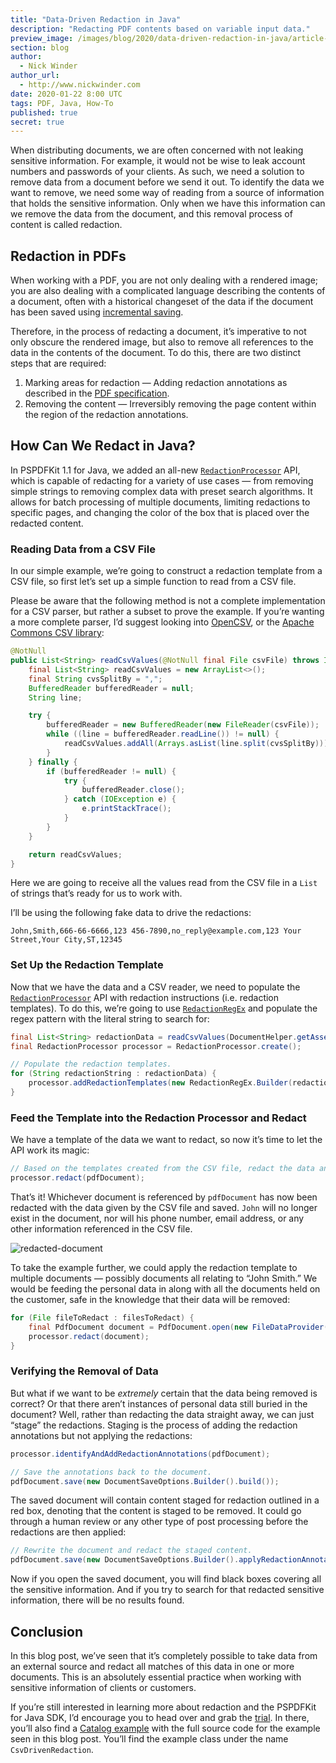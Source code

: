 ```yaml
---
title: "Data-Driven Redaction in Java"
description: "Redacting PDF contents based on variable input data."
preview_image: /images/blog/2020/data-driven-redaction-in-java/article-header.png
section: blog
author:
  - Nick Winder
author_url:
  - http://www.nickwinder.com
date: 2020-01-22 8:00 UTC
tags: PDF, Java, How-To
published: true
secret: true
---
```


When distributing documents, we are often concerned with not leaking sensitive information. For example, it would not be wise to leak account numbers and passwords of your clients. As such, we need a solution to remove data from a document before we send it out. To identify the data we want to remove, we need some way of reading from a source of information that holds the sensitive information. Only when we have this information can we remove the data from the document, and this removal process of content is called redaction.

## Redaction in PDFs

When working with a PDF, you are not only dealing with a rendered image; you are also dealing with a complicated language describing the contents of a document, often with a historical changeset of the data if the document has been saved using [incremental saving][incremental-saving].

Therefore, in the process of redacting a document, it’s imperative to not only obscure the rendered image, but also to remove all references to the data in the contents of the document. To do this, there are two distinct steps that are required:

1. Marking areas for redaction — Adding redaction annotations as described in the [PDF specification][pdf-spec].
2. Removing the content — Irreversibly removing the page content within the region of the redaction annotations.

## How Can We Redact in Java?

In PSPDFKit 1.1 for Java, we added an all-new [`RedactionProcessor`][redaction-processor] API, which is capable of redacting for a variety of use cases — from removing simple strings to removing complex data with preset search algorithms. It allows for batch processing of multiple documents, limiting redactions to specific pages, and changing the color of the box that is placed over the redacted content.

### Reading Data from a CSV File

In our simple example, we’re going to construct a redaction template from a CSV file, so first let’s set up a simple function to read from a CSV file.

Please be aware that the following method is not a complete implementation for a CSV parser, but rather a subset to prove the example. If you’re wanting a more complete parser, I’d suggest looking into [OpenCSV][open-csv], or the [Apache Commons CSV library][apache-csv]:

```java
@NotNull
public List<String> readCsvValues(@NotNull final File csvFile) throws IOException {
    final List<String> readCsvValues = new ArrayList<>();
    final String cvsSplitBy = ",";
    BufferedReader bufferedReader = null;
    String line;

    try {
        bufferedReader = new BufferedReader(new FileReader(csvFile));
        while ((line = bufferedReader.readLine()) != null) {
            readCsvValues.addAll(Arrays.asList(line.split(cvsSplitBy)));
        }
    } finally {
        if (bufferedReader != null) {
            try {
                bufferedReader.close();
            } catch (IOException e) {
                e.printStackTrace();
            }
        }
    }

    return readCsvValues;
}
```

Here we are going to receive all the values read from the CSV file in a `List` of strings that’s ready for us to work with.

I’ll be using the following fake data to drive the redactions:

```
John,Smith,666-66-6666,123 456-7890,no_reply@example.com,123 Your Street,Your City,ST,12345
```

### Set Up the Redaction Template

Now that we have the data and a CSV reader, we need to populate the [`RedactionProcessor`][redaction-processor] API with redaction instructions (i.e. redaction templates). To do this, we’re going to use [`RedactionRegEx`][] and populate the regex pattern with the literal string to search for:

```java
final List<String> redactionData = readCsvValues(DocumentHelper.getAssetCopy("personal-data.csv"));
final RedactionProcessor processor = RedactionProcessor.create();

// Populate the redaction templates.
for (String redactionString : redactionData) {
    processor.addRedactionTemplates(new RedactionRegEx.Builder(redactionString).build());
}
```

### Feed the Template into the Redaction Processor and Redact

We have a template of the data we want to redact, so now it’s time to let the API work its magic:

```java
// Based on the templates created from the CSV file, redact the data and save the document.
processor.redact(pdfDocument);
```

That’s it! Whichever document is referenced by `pdfDocument` has now been redacted with the data given by the CSV file and saved. `John` will no longer exist in the document, nor will his phone number, email address, or any other information referenced in the CSV file.

![redacted-document](/images/blog/2020/data-driven-redaction-in-java/personal-letter.png)

To take the example further, we could apply the redaction template to multiple documents — possibly documents all relating to “John Smith.” We would be feeding the personal data in along with all the documents held on the customer, safe in the knowledge that their data will be removed:

```java
for (File fileToRedact : filesToRedact) {
    final PdfDocument document = PdfDocument.open(new FileDataProvider(fileToRedact));
    processor.redact(document);
}
```

### Verifying the Removal of Data

But what if we want to be _extremely_ certain that the data being removed is correct? Or that there aren’t instances of personal data still buried in the document? Well, rather than redacting the data straight away, we can just “stage” the redactions. Staging is the process of adding the redaction annotations but not applying the redactions:

```java
processor.identifyAndAddRedactionAnnotations(pdfDocument);

// Save the annotations back to the document.
pdfDocument.save(new DocumentSaveOptions.Builder().build());
```

The saved document will contain content staged for redaction outlined in a red box, denoting that the content is staged to be removed. It could go through a human review or any other type of post processing before the redactions are then applied:

```java
// Rewrite the document and redact the staged content.
pdfDocument.save(new DocumentSaveOptions.Builder().applyRedactionAnnotations(true).build());
```

Now if you open the saved document, you will find black boxes covering all the sensitive information. And if you try to search for that redacted sensitive information, there will be no results found.

## Conclusion

In this blog post, we’ve seen that it’s completely possible to take data from an external source and redact all matches of this data in one or more documents. This is an absolutely essential practice when working with sensitive information of clients or customers.

If you’re still interested in learning more about redaction and the PSPDFKit for Java SDK, I’d encourage you to head over and grab the [trial][]. In there, you’ll also find a [Catalog example][catalog-example] with the full source code for the example seen in this blog post. You’ll find the example class under the name `CsvDrivenRedaction`.

[incremental-saving]: /blog/2019/incremental-and-full-save-in-pdfs/
[`redactionregex`]: /api/java/reference/com/pspdfkit/api/redaction/description/RedactionRegEx.html
[trial]: https://pspdfkit.com/try/
[catalog-example]: https://pspdfkit.com/guides/java/current/getting-started/catalog-example/
[redaction-processor]: https://pspdfkit.com/guides/java/current/features/redaction/
[pdf-spec]: https://www.iso.org/standard/63534.html
[open-csv]: https://www.baeldung.com/java-csv-file-array#opencsv
[apache-csv]: https://commons.apache.org/proper/commons-csv/user-guide.html#Example:_Parsing_an_Excel_CSV_File
